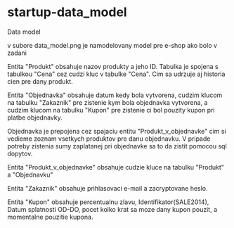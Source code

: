 startup-data_model
==================

Data model

v subore data_model.png je namodelovany model pre e-shop ako bolo v zadani

Entita "Produkt" obsahuje nazov produkty a jeho ID. Tabulka je spojena s tabulkou "Cena" cez cudzi kluc v tabulke "Cena". Cim sa udrzuje aj historia cien pre dany produkt.

Entita "Objednavka" obsahuje datum kedy bola vytvorena, cudzim klucom na tabulku "Zakaznik" pre zistenie kym bola objednavka vytvorena, a cudzim klucom na tabulku "Kupon" pre zistenie ci bol pouzity kupon pri platbe objednavky.

Objednavka je prepojena cez spajaciu entitu "Produkt_v_objednavke" cim si vedieme zoznam vsetkych produktov pre danu objednavku. V pripade potreby zistenia sumy zaplatanej pri objednavke sa to da zistit pomocou sql dopytov.

Entita "Produkt_v_objednavke" obsahuje cudzie kluce na tabulku "Produkt" a "Objednavku"

Entita "Zakaznik" obsahuje prihlasovaci e-mail a zacryptovane heslo.

Entita "Kupon" obsahuje percentualnu zlavu, Identifikator(SALE2014), Datum splatnosti OD-DO, pocet kolko krat sa moze dany kupon pouzit, a momentalne pouzitie kupona.
